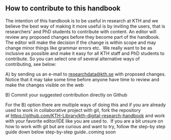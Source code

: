 ## How to contribute to this handbook

The intention of this handbook is to be useful in research at KTH and we believe the best way of making it more useful is by inviting the users, that is researchers' and PhD students to contribute with content. An editor will review any proposed changes before they become part of the handbook. The editor will make the decision if the change is within scope and may change minor things like grammar errors etc. 
We really want to be as inclusive as possible and make it easy for all KTH staff and PhD students to contribute. So you can select one of several alternative ways of contributing, see below:

A) by sending us an e-mail to researchdata@kth.se with proposed changes. Notice that it may take some time before anyone have time to review and make the changes visible on the web

B) Commit your suggested contribution directly on Github

For the B) option there are multiple ways of doing this and if you are already used to work in collaborative project with git, fork the repository at https://github.com/KTH-Library/kth-digital-research-handbook and work with your favorite editor/IDE like you are used to. 
If you are a bit unsure on how to work with git but are curious and want to try, follow the step-by step guide down below
step-by-step guide..coming soon
